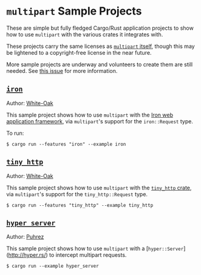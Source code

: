 `multipart` Sample Projects
===========================

These are simple but fully fledged Cargo/Rust application projects to show how to use `multipart` with the various crates it integrates with.

These projects carry the same licenses as [`multipart` itself](https://github.com/cybergeek94/multipart#license), though this may be lightened to a copyright-free license in the near future.

More sample projects are underway and volunteers to create them are still needed. See [this issue](https://github.com/cybergeek94/multipart/issues/29) for more information.

[`iron`](iron)
-----
Author: [White-Oak][white-oak]

This sample project shows how to use `multipart` with the [Iron web application framework](http://ironframework.io/), via `multipart`'s support
for the `iron::Request` type.

To run:

```
$ cargo run --features "iron" --example iron
```


[`tiny_http`](tiny_http)
----------
Author: [White-Oak](white-oak)

This sample project shows how to use `multipart` with the [`tiny_http` crate](https://crates.io/crates/tiny_http), via `multipart`'s support for the `tiny_http::Request` type.


```
$ cargo run --features "tiny_http" --example tiny_http
```

[`hyper_server`](hyper_server)
-----------------------------
Author: [Puhrez](puhrez)

This sample project shows how to use `multipart` with a [`hyper::Server`] (http://hyper.rs/)  to intercept multipart requests.

```
$ cargo run --example hyper_server
```


[puhrez]: https://github.com/puhrez
[white-oak]: https://github.com/white-oak
